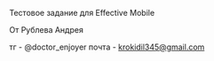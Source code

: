 Тестовое задание для Effective Mobile

От Рублева Андрея 

тг - @doctor_enjoyer
почта - krokidil345@gmail.com